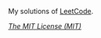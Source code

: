 My solutions of [LeetCode](https://leetcode.com/problemset/all/).

*[The MIT License (MIT)](https://github.com/mthli/LeetCode/blob/master/LICENSE "The MIT License (MIT)")*

